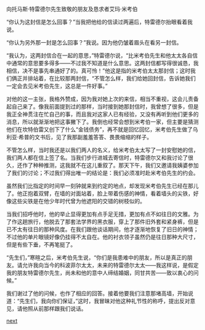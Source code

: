 
向托马斯·特雷德尔先生致敬的朋友及恳求者艾玛·米考伯

“你认为这封信是怎么回事？”当我把他给的信读过两遍后，特雷德尔抬眼看着我说。

“你认为另外那一封是怎么回事？”我说。因为他仍皱着眉头在看另一封信。

“我认为，这两封信合在一起的意思，”特雷德尔说，“比米考伯先生和他太太各自信中通常的意思要多得多——不过我不知道是什么意思。这两封信都写得很诚恳，我相信，决不是事先串通好了的。真可怜！”他这是指的米考伯太太那封信；这时我们俩正并排站着，在比较那两封信，“不管怎么样，我们给她回封信，告诉她我们一定会去见米考伯先生，这总是一件好事。”

对他的这一主张，我格外赞成，因为我对她上次的来信，相当不重视，这会儿责备起自己来了。像我前面提到过的那样，当时接到她那封信时，我曾想了很多，但是我正全神贯注在忙自己的事，而且我对这家人已有经验，又没有再听到他们更多的消息，所以就渐渐地把这事撇下了。我倒也经常会想到米考伯一家，但主要是猜测他们在坎特伯雷又创下了什么“金钱债务”，再不就是回忆回忆，米考伯先生做了乌利亚·希普的文书后，见了我那副羞羞答答、畏畏缩缩的样子。

不管怎么样，当时我还是以我们两人的名义，给米考伯太太写了一封安慰她的信，我们两人都在信上签了名。当我们步行进城去寄信时，特雷德尔又和我讨论了很久，还作了种种推测，这我就不在这儿重叙了。那天下午，我们又邀请我姨婆参加了我们的讨论；不过我们得出唯一的结论是：我们必须准时赴米考伯先生的约会。

虽然我们比指定的时间早一刻钟就来到约定的地点，却发现米考伯先生已经在那儿了。他正抱着双臂，在墙的对面站着，脸上带着伤感的神情，看着墙头的尖铁，好像这些尖铁是在他少年时代曾为他遮阳的交错的树枝似的。

当我们招呼他时，他的举止显得更加有点手足无措，更加有点不如往日的文雅。为了作这趟旅行，他脱去了那套法学界的黑衣服，穿上了那件旧外套和紧身裤，但是已不太有往日的那种风度。在我们跟他谈话期间，他才逐渐地恢复了旧日的神情；不过他的单片眼镜好像仍挂得不太自在。他的衬衣领子虽然仍是往日那种大尺寸，但是有些下垂，不再笔挺了。

“先生们，”寒暄之后，米考伯先生说，“你们是我患难中的朋友，所以是真正的朋友。请允许我向当今的科波菲尔太太，未来的特雷德尔太太——我这样说，是假定我的朋友特雷德尔先生，尚未和他的意中人缔结婚姻，同甘共苦——致以衷心的问候。”

我们谢过了他的问候，也作了相应的回答。接着他要我们注意那堵高墙，开始说道：“先生们，我向你们保证，”这时，我冒昧对他这种礼节性的称呼，提出反对意见，请他照从前那样跟我们说话。

[next](page625)